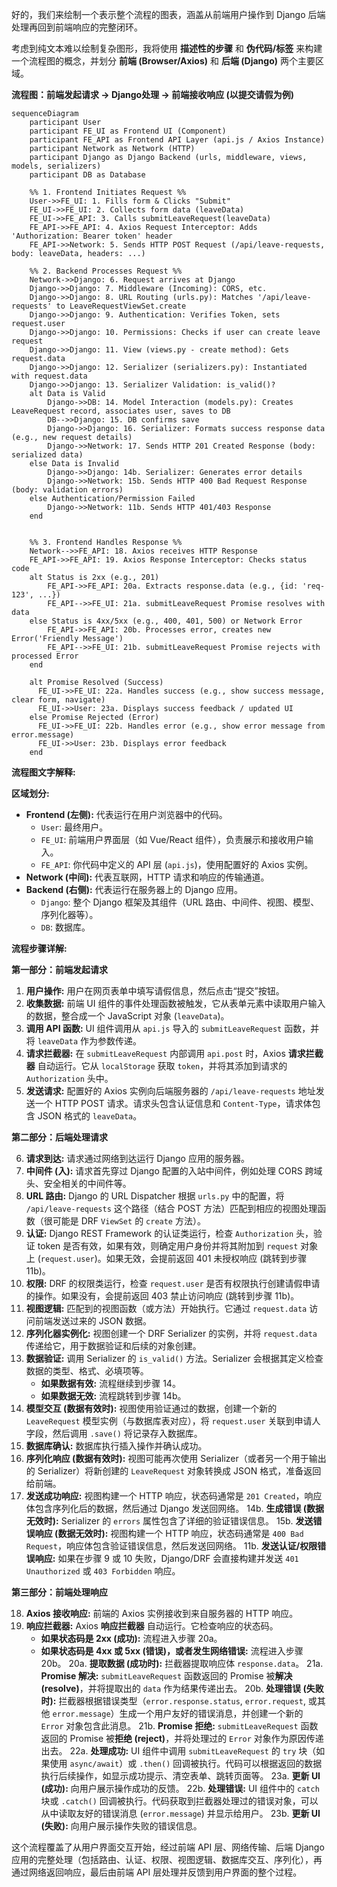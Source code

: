 好的，我们来绘制一个表示整个流程的图表，涵盖从前端用户操作到 Django 后端处理再回到前端响应的完整闭环。

考虑到纯文本难以绘制复杂图形，我将使用 **描述性的步骤** 和 **伪代码/标签** 来构建一个流程图的概念，并划分 **前端 (Browser/Axios)** 和 **后端 (Django)** 两个主要区域。

**流程图：前端发起请求 -> Django处理 -> 前端接收响应 (以提交请假为例)**

```mermaid
sequenceDiagram
    participant User
    participant FE_UI as Frontend UI (Component)
    participant FE_API as Frontend API Layer (api.js / Axios Instance)
    participant Network as Network (HTTP)
    participant Django as Django Backend (urls, middleware, views, models, serializers)
    participant DB as Database

    %% 1. Frontend Initiates Request %%
    User->>FE_UI: 1. Fills form & Clicks "Submit"
    FE_UI->>FE_UI: 2. Collects form data (leaveData)
    FE_UI->>FE_API: 3. Calls submitLeaveRequest(leaveData)
    FE_API->>FE_API: 4. Axios Request Interceptor: Adds 'Authorization: Bearer token' header
    FE_API->>Network: 5. Sends HTTP POST Request (/api/leave-requests, body: leaveData, headers: ...)

    %% 2. Backend Processes Request %%
    Network->>Django: 6. Request arrives at Django
    Django->>Django: 7. Middleware (Incoming): CORS, etc.
    Django->>Django: 8. URL Routing (urls.py): Matches '/api/leave-requests' to LeaveRequestViewSet.create
    Django->>Django: 9. Authentication: Verifies Token, sets request.user
    Django->>Django: 10. Permissions: Checks if user can create leave request
    Django->>Django: 11. View (views.py - create method): Gets request.data
    Django->>Django: 12. Serializer (serializers.py): Instantiated with request.data
    Django->>Django: 13. Serializer Validation: is_valid()?
    alt Data is Valid
        Django->>DB: 14. Model Interaction (models.py): Creates LeaveRequest record, associates user, saves to DB
        DB-->>Django: 15. DB confirms save
        Django->>Django: 16. Serializer: Formats success response data (e.g., new request details)
        Django->>Network: 17. Sends HTTP 201 Created Response (body: serialized data)
    else Data is Invalid
        Django->>Django: 14b. Serializer: Generates error details
        Django->>Network: 15b. Sends HTTP 400 Bad Request Response (body: validation errors)
    else Authentication/Permission Failed
        Django->>Network: 11b. Sends HTTP 401/403 Response
    end


    %% 3. Frontend Handles Response %%
    Network-->>FE_API: 18. Axios receives HTTP Response
    FE_API->>FE_API: 19. Axios Response Interceptor: Checks status code
    alt Status is 2xx (e.g., 201)
        FE_API->>FE_API: 20a. Extracts response.data (e.g., {id: 'req-123', ...})
        FE_API-->>FE_UI: 21a. submitLeaveRequest Promise resolves with data
    else Status is 4xx/5xx (e.g., 400, 401, 500) or Network Error
        FE_API->>FE_API: 20b. Processes error, creates new Error('Friendly Message')
        FE_API-->>FE_UI: 21b. submitLeaveRequest Promise rejects with processed Error
    end

    alt Promise Resolved (Success)
      FE_UI->>FE_UI: 22a. Handles success (e.g., show success message, clear form, navigate)
      FE_UI->>User: 23a. Displays success feedback / updated UI
    else Promise Rejected (Error)
      FE_UI->>FE_UI: 22b. Handles error (e.g., show error message from error.message)
      FE_UI->>User: 23b. Displays error feedback
    end

```

**流程图文字解释:**

**区域划分:**

*   **Frontend (左侧):** 代表运行在用户浏览器中的代码。
    *   `User`: 最终用户。
    *   `FE_UI`: 前端用户界面层（如 Vue/React 组件），负责展示和接收用户输入。
    *   `FE_API`: 你代码中定义的 API 层 (`api.js`)，使用配置好的 Axios 实例。
*   **Network (中间):** 代表互联网，HTTP 请求和响应的传输通道。
*   **Backend (右侧):** 代表运行在服务器上的 Django 应用。
    *   `Django`: 整个 Django 框架及其组件（URL 路由、中间件、视图、模型、序列化器等）。
    *   `DB`: 数据库。

**流程步骤详解:**

**第一部分：前端发起请求**

1.  **用户操作:** 用户在网页表单中填写请假信息，然后点击“提交”按钮。
2.  **收集数据:** 前端 UI 组件的事件处理函数被触发，它从表单元素中读取用户输入的数据，整合成一个 JavaScript 对象 (`leaveData`)。
3.  **调用 API 函数:** UI 组件调用从 `api.js` 导入的 `submitLeaveRequest` 函数，并将 `leaveData` 作为参数传递。
4.  **请求拦截器:** 在 `submitLeaveRequest` 内部调用 `api.post` 时，Axios **请求拦截器** 自动运行。它从 `localStorage` 获取 `token`，并将其添加到请求的 `Authorization` 头中。
5.  **发送请求:** 配置好的 Axios 实例向后端服务器的 `/api/leave-requests` 地址发送一个 HTTP POST 请求。请求头包含认证信息和 `Content-Type`，请求体包含 JSON 格式的 `leaveData`。

**第二部分：后端处理请求**

6.  **请求到达:** 请求通过网络到达运行 Django 应用的服务器。
7.  **中间件 (入):** 请求首先穿过 Django 配置的入站中间件，例如处理 CORS 跨域头、安全相关的中间件等。
8.  **URL 路由:** Django 的 URL Dispatcher 根据 `urls.py` 中的配置，将 `/api/leave-requests` 这个路径（结合 POST 方法）匹配到相应的视图处理函数（很可能是 DRF `ViewSet` 的 `create` 方法）。
9.  **认证:** Django REST Framework 的认证类运行，检查 `Authorization` 头，验证 token 是否有效，如果有效，则确定用户身份并将其附加到 `request` 对象上 (`request.user`)。如果无效，会提前返回 401 未授权响应 (跳转到步骤 11b)。
10. **权限:** DRF 的权限类运行，检查 `request.user` 是否有权限执行创建请假申请的操作。如果没有，会提前返回 403 禁止访问响应 (跳转到步骤 11b)。
11. **视图逻辑:** 匹配到的视图函数（或方法）开始执行。它通过 `request.data` 访问前端发送过来的 JSON 数据。
12. **序列化器实例化:** 视图创建一个 DRF Serializer 的实例，并将 `request.data` 传递给它，用于数据验证和后续的对象创建。
13. **数据验证:** 调用 Serializer 的 `is_valid()` 方法。Serializer 会根据其定义检查数据的类型、格式、必填项等。
    *   **如果数据有效:** 流程继续到步骤 14。
    *   **如果数据无效:** 流程跳转到步骤 14b。
14. **模型交互 (数据有效时):** 视图使用验证通过的数据，创建一个新的 `LeaveRequest` 模型实例（与数据库表对应），将 `request.user` 关联到申请人字段，然后调用 `.save()` 将记录存入数据库。
15. **数据库确认:** 数据库执行插入操作并确认成功。
16. **序列化响应 (数据有效时):** 视图可能再次使用 Serializer（或者另一个用于输出的 Serializer）将新创建的 `LeaveRequest` 对象转换成 JSON 格式，准备返回给前端。
17. **发送成功响应:** 视图构建一个 HTTP 响应，状态码通常是 `201 Created`，响应体包含序列化后的数据，然后通过 Django 发送回网络。
14b. **生成错误 (数据无效时):** Serializer 的 `errors` 属性包含了详细的验证错误信息。
15b. **发送错误响应 (数据无效时):** 视图构建一个 HTTP 响应，状态码通常是 `400 Bad Request`，响应体包含验证错误信息，然后发送回网络。
11b. **发送认证/权限错误响应:** 如果在步骤 9 或 10 失败，Django/DRF 会直接构建并发送 `401 Unauthorized` 或 `403 Forbidden` 响应。

**第三部分：前端处理响应**

18. **Axios 接收响应:** 前端的 Axios 实例接收到来自服务器的 HTTP 响应。
19. **响应拦截器:** Axios **响应拦截器** 自动运行。它检查响应的状态码。
    *   **如果状态码是 2xx (成功):** 流程进入步骤 20a。
    *   **如果状态码是 4xx 或 5xx (错误)，或者发生网络错误:** 流程进入步骤 20b。
20a. **提取数据 (成功时):** 拦截器提取响应体 `response.data`。
21a. **Promise 解决:** `submitLeaveRequest` 函数返回的 Promise 被**解决 (resolve)**，并将提取出的 `data` 作为结果传递出去。
20b. **处理错误 (失败时):** 拦截器根据错误类型（`error.response.status`, `error.request`, 或其他 `error.message`）生成一个用户友好的错误消息，并创建一个新的 `Error` 对象包含此消息。
21b. **Promise 拒绝:** `submitLeaveRequest` 函数返回的 Promise 被**拒绝 (reject)**，并将处理过的 `Error` 对象作为原因传递出去。
22a. **处理成功:** UI 组件中调用 `submitLeaveRequest` 的 `try` 块（如果使用 `async/await`）或 `.then()` 回调被执行。代码可以根据返回的数据执行后续操作，如显示成功提示、清空表单、跳转页面等。
23a. **更新 UI (成功):** 向用户展示操作成功的反馈。
22b. **处理错误:** UI 组件中的 `catch` 块或 `.catch()` 回调被执行。代码获取到拦截器处理过的错误对象，可以从中读取友好的错误消息 (`error.message`) 并显示给用户。
23b. **更新 UI (失败):** 向用户展示操作失败的错误信息。

这个流程覆盖了从用户界面交互开始，经过前端 API 层、网络传输、后端 Django 应用的完整处理（包括路由、认证、权限、视图逻辑、数据库交互、序列化），再通过网络返回响应，最后由前端 API 层处理并反馈到用户界面的整个过程。